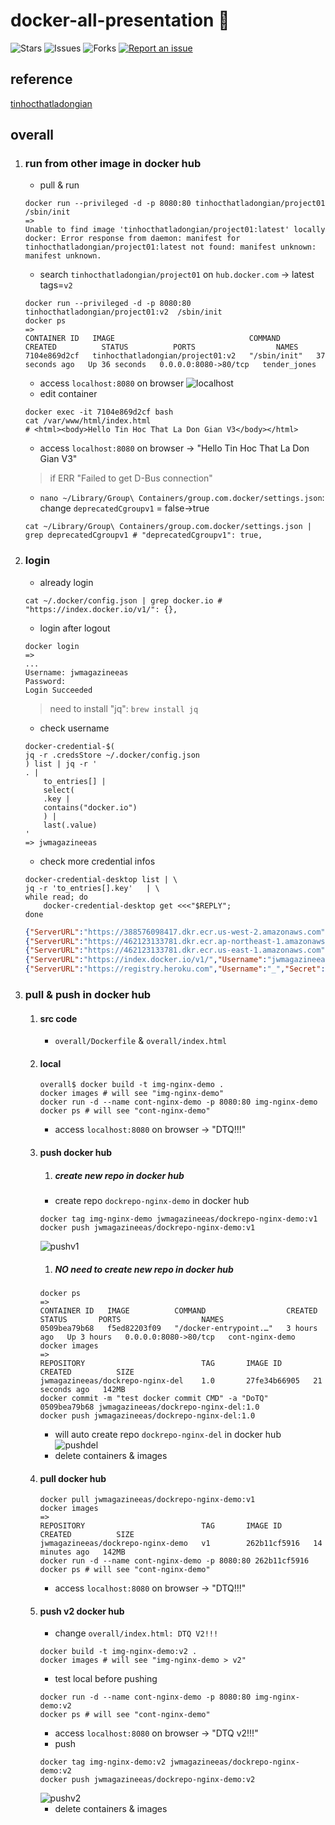 # docker-all-presentation 🐳

![Stars](https://img.shields.io/github/stars/tquangdo/docker-all-presentation?color=f05340)
![Issues](https://img.shields.io/github/issues/tquangdo/docker-all-presentation?color=f05340)
![Forks](https://img.shields.io/github/forks/tquangdo/docker-all-presentation?color=f05340)
[![Report an issue](https://img.shields.io/badge/Support-Issues-green)](https://github.com/tquangdo/docker-all-presentation/issues/new)

## reference
[tinhocthatladongian](https://www.youtube.com/watch?v=q3Vhi_MvUsQ&list=PLjCpH2Qpki-sTjdlYXE8AifSKQFa8ZL23&index=27)

## overall
1. ### run from other image in docker hub
    - pull & run
    ```shell
    docker run --privileged -d -p 8080:80 tinhocthatladongian/project01  /sbin/init 
    =>
    Unable to find image 'tinhocthatladongian/project01:latest' locally
    docker: Error response from daemon: manifest for tinhocthatladongian/project01:latest not found: manifest unknown: manifest unknown.
    ```
    - search `tinhocthatladongian/project01` on `hub.docker.com` -> latest tags=`v2`
    ```shell
    docker run --privileged -d -p 8080:80 tinhocthatladongian/project01:v2  /sbin/init 
    docker ps
    =>
    CONTAINER ID   IMAGE                              COMMAND        CREATED          STATUS          PORTS                  NAMES
    7104e869d2cf   tinhocthatladongian/project01:v2   "/sbin/init"   37 seconds ago   Up 36 seconds   0.0.0.0:8080->80/tcp   tender_jones
    ```
    - access `localhost:8080` on browser
    ![localhost](screenshots/localhost.png)
    - edit container
    ```shell
    docker exec -it 7104e869d2cf bash
    cat /var/www/html/index.html 
    # <html><body>Hello Tin Hoc That La Don Gian V3</body></html>
    ```
    - access `localhost:8080` on browser -> "Hello Tin Hoc That La Don Gian V3"

    > if ERR "Failed to get D-Bus connection"
    - `nano ~/Library/Group\ Containers/group.com.docker/settings.json`: change `deprecatedCgroupv1` = false->true
    ```shell
    cat ~/Library/Group\ Containers/group.com.docker/settings.json | grep deprecatedCgroupv1 # "deprecatedCgroupv1": true,
    ```
1. ### login
    - already login
    ```shell
    cat ~/.docker/config.json | grep docker.io # "https://index.docker.io/v1/": {},
    ```
    - login after logout
    ```shell
    docker login
    =>
    ...
    Username: jwmagazineeas
    Password: 
    Login Succeeded
    ```    
    > need to install "jq": `brew install jq`
    - check username
    ```shell
    docker-credential-$(
    jq -r .credsStore ~/.docker/config.json
    ) list | jq -r '
    . |
        to_entries[] |
        select(
        .key | 
        contains("docker.io")
        ) |
        last(.value)
    '
    => jwmagazineeas
    ```
    - check more credential infos
    ```shell
    docker-credential-desktop list | \
    jq -r 'to_entries[].key'   | \
    while read; do
        docker-credential-desktop get <<<"$REPLY";
    done
    ```
    ```json
    {"ServerURL":"https://388576098417.dkr.ecr.us-west-2.amazonaws.com","Username":"AWS","Secret":"..."}
    {"ServerURL":"https://462123133781.dkr.ecr.ap-northeast-1.amazonaws.com","Username":"AWS","Secret":"..."}
    {"ServerURL":"https://462123133781.dkr.ecr.us-east-1.amazonaws.com","Username":"AWS","Secret":"..."}
    {"ServerURL":"https://index.docker.io/v1/","Username":"jwmagazineeas","Secret":"..."}
    {"ServerURL":"https://registry.heroku.com","Username":"_","Secret":"..."}
    ```
1. ### pull & push in docker hub
    1. #### src code
        - `overall/Dockerfile` & `overall/index.html`
    1. #### local
        ```shell
        overall$ docker build -t img-nginx-demo .
        docker images # will see "img-nginx-demo"
        docker run -d --name cont-nginx-demo -p 8080:80 img-nginx-demo
        docker ps # will see "cont-nginx-demo"
        ```
        - access `localhost:8080` on browser -> "DTQ!!!"
    1. #### push docker hub
        1. ##### create new repo in docker hub
        - create repo `dockrepo-nginx-demo` in docker hub
        ```shell
        docker tag img-nginx-demo jwmagazineeas/dockrepo-nginx-demo:v1
        docker push jwmagazineeas/dockrepo-nginx-demo:v1
        ```
        ![pushv1](screenshots/pushv1.png)
        1. ##### NO need to create new repo in docker hub
        ```shell
        docker ps
        =>
        CONTAINER ID   IMAGE          COMMAND                  CREATED       STATUS       PORTS                  NAMES
        0509bea79b68   f5ed82203f09   "/docker-entrypoint.…"   3 hours ago   Up 3 hours   0.0.0.0:8080->80/tcp   cont-nginx-demo
        docker images
        =>
        REPOSITORY                          TAG       IMAGE ID       CREATED          SIZE
        jwmagazineeas/dockrepo-nginx-del    1.0       27fe34b66905   21 seconds ago   142MB
        docker commit -m "test docker commit CMD" -a "DoTQ" 0509bea79b68 jwmagazineeas/dockrepo-nginx-del:1.0
        docker push jwmagazineeas/dockrepo-nginx-del:1.0
        ```
        - will auto create repo `dockrepo-nginx-del` in docker hub
        ![pushdel](screenshots/pushdel.png)
        - delete containers & images
    1. #### pull docker hub
        ```shell
        docker pull jwmagazineeas/dockrepo-nginx-demo:v1
        docker images
        =>
        REPOSITORY                          TAG       IMAGE ID       CREATED          SIZE
        jwmagazineeas/dockrepo-nginx-demo   v1        262b11cf5916   14 minutes ago   142MB
        docker run -d --name cont-nginx-demo -p 8080:80 262b11cf5916
        docker ps # will see "cont-nginx-demo"
        ```
        - access `localhost:8080` on browser -> "DTQ!!!"
    1. #### push v2 docker hub
        - change `overall/index.html: DTQ V2!!!`
        ```shell
        docker build -t img-nginx-demo:v2 .
        docker images # will see "img-nginx-demo > v2"
        ```
        - test local before pushing
        ```shell
        docker run -d --name cont-nginx-demo -p 8080:80 img-nginx-demo:v2
        docker ps # will see "cont-nginx-demo"
        ```
        - access `localhost:8080` on browser -> "DTQ v2!!!"
        - push
        ```shell
        docker tag img-nginx-demo:v2 jwmagazineeas/dockrepo-nginx-demo:v2
        docker push jwmagazineeas/dockrepo-nginx-demo:v2
        ```
        ![pushv2](screenshots/pushv2.png)
        - delete containers & images
